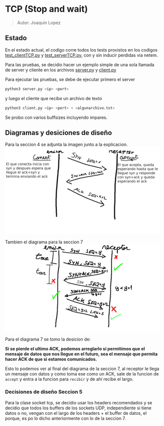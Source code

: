 # TCP (Stop and wait)
> Autor: Joaquin Lopez
## Estado
En el estado actual, el codigo corre todos los tests provistos en los codigos
[test_clientTCP.py](src/test_clientTCP.py) y [test_serverTCP.py](src/test_serverTCP.py),
con y sin inducir perdidas via netem.

Para las pruebas, se decidio hacer un ejemplo simple de una sola llamada de server y cliente
en los archivos [server.py](src/client.py) y [client.py](src/server.py)

Para ejecutar las pruebas, se debe de ejecutar primero el server 
```bash
python3 server.py <ip> <port> 
```
y luego el cliente que recibe un archivo de texto
```bash
python3 client.py <ip> <port> < <algunarchivo.txt>
```

Se probo con varios buffsizes incluyendo impares.

## Diagramas y desiciones de diseño
Para la seccion 4 se adjunta la imagen junto a la explicacion.
![Imagen](diag4.jpg)

Tambien el diagrama para la seccion 7
![Imagen](diag7.jpg)

Para el diagrama 7 se tomo la desicion de:

__Si se pierde el ultimo ACK, podemos arreglarlo si permitimos que el mensaje de datos que nos llegue en el futuro, sea el mensaje que permita hacer ACK de que si estamos comunicados.__

Esto lo podemos ver al final del diagrama de la seccion 7, al receptor le llega un mensaje con datos y como toma ese como un ACK, sale de la funcion de `accept` y entra a la funcion para `recibir` y de ahí recibe el largo.

### Decisiones de diseño Seccion 5

Para la clase socket tcp, se decidio usar los headers recomendados y se decidio que todos los buffers de los sockets UDP, independiente si tiene datos o no, vengan con el largo de los headers + el buffer de datos, el porque, es po lo dicho anteriormente con lo de la seccion 7.